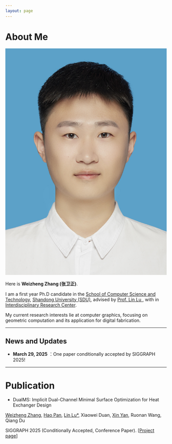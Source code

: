 ```yaml
---
layout: page
---
```


# About Me

<img src="./weizhengzhang.jpg" class="floatpic">

Here is **Weizheng Zhang (张卫正)**.<br>

I am a first year Ph.D candidate in the [School of Computer Science and Technology](http://www.cs.sdu.edu.cn/), [Shandong University (SDU)](http://www.sdu.edu.cn/), advised by [Prof. Lin Lu ](http://irc.cs.sdu.edu.cn/~lulin/index.html), with in [Interdisciplinary Research Center](http://irc.cs.sdu.edu.cn/).

My current research interests lie at computer graphics, focusing on geometric computation and its application for digital fabrication.



---

## News and Updates

- **March 29, 2025** ：One paper conditionally accepted by SIGGRAPH 2025!



---

# Publication

-  DualMS: Implicit Dual-Channel Minimal Surface Optimization for Heat Exchanger Design<br>

  [Weizheng Zhang](https://weizheng-zhang.github.io), [Hao Pan](https://haopan.github.io/), [Lin Lu*](http://irc.cs.sdu.edu.cn/~lulin/index.html), Xiaowei Duan, [Xin Yan](https://ringednebulae.github.io/personal-webpage/), Ruonan Wang, Qiang Du

  SIGGRAPH 2025 (Conditionally Accepted, Conference Paper). [[Project page]()]



